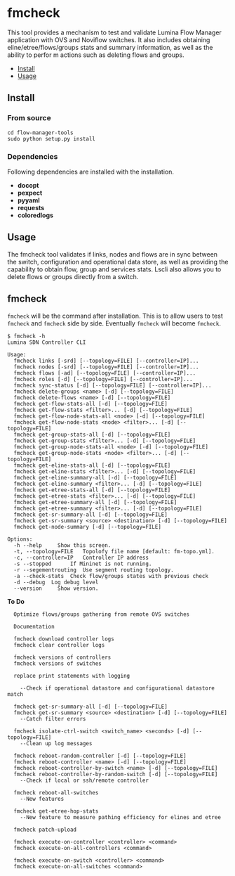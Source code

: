 # fmcheck

This tool provides a mechanism to test and validate Lumina Flow Manager application with OVS and Noviflow switches. It also includes obtaining eline/etree/flows/groups stats and summary information, as well as the ability to perfor
m actions such as deleting flows and groups.

- [Install](#install)
- [Usage](#usage)

## Install

### From source

```
cd flow-manager-tools
sudo python setup.py install
```

### Dependencies

Following dependencies are installed with the installation.

* **docopt**
* **pexpect**
* **pyyaml**
* **requests**
* **coloredlogs**

## Usage

The fmcheck tool validates if links, nodes and flows are in sync between the switch, configuration and operational data store, as well as providing the capability to obtain flow, group and services stats. Lscli also allows you to delete flows or groups directly from a switch.

## fmcheck
`fmcheck` will be the command after installation. This is to allow users to test `fmcheck` and `fmcheck` side by side. Eventually `fmcheck` will become `fmcheck`.

```
$ fmcheck -h
Lumina SDN Controller CLI

Usage:
  fmcheck links [-srd] [--topology=FILE] [--controller=IP]...
  fmcheck nodes [-srd] [--topology=FILE] [--controller=IP]...
  fmcheck flows [-ad] [--topology=FILE] [--controller=IP]...
  fmcheck roles [-d] [--topology=FILE] [--controller=IP]...
  fmcheck sync-status [-d] [--topology=FILE] [--controller=IP]...
  fmcheck delete-groups <name> [-d] [--topology=FILE]
  fmcheck delete-flows <name> [-d] [--topology=FILE]
  fmcheck get-flow-stats-all [-d] [--topology=FILE]
  fmcheck get-flow-stats <filter>... [-d] [--topology=FILE]
  fmcheck get-flow-node-stats-all <node> [-d] [--topology=FILE]
  fmcheck get-flow-node-stats <node> <filter>... [-d] [--topology=FILE]
  fmcheck get-group-stats-all [-d] [--topology=FILE]
  fmcheck get-group-stats <filter>... [-d] [--topology=FILE]
  fmcheck get-group-node-stats-all <node> [-d] [--topology=FILE]
  fmcheck get-group-node-stats <node> <filter>... [-d] [--topology=FILE]
  fmcheck get-eline-stats-all [-d] [--topology=FILE]
  fmcheck get-eline-stats <filter>... [-d] [--topology=FILE]
  fmcheck get-eline-summary-all [-d] [--topology=FILE]
  fmcheck get-eline-summary <filter>... [-d] [--topology=FILE]
  fmcheck get-etree-stats-all [-d] [--topology=FILE]
  fmcheck get-etree-stats <filter>... [-d] [--topology=FILE]
  fmcheck get-etree-summary-all [-d] [--topology=FILE]
  fmcheck get-etree-summary <filter>... [-d] [--topology=FILE]
  fmcheck get-sr-summary-all [-d] [--topology=FILE]
  fmcheck get-sr-summary <source> <destination> [-d] [--topology=FILE]
  fmcheck get-node-summary [-d] [--topology=FILE]

Options:
  -h --help     Show this screen.
  -t, --topology=FILE   Topolofy file name [default: fm-topo.yml].
  -c, --controller=IP   Controller IP address
  -s --stopped      If Mininet is not running.
  -r --segementrouting  Use segment routing topology.
  -a --check-stats  Check flow/groups states with previous check
  -d --debug  Log debug level
  --version     Show version.
```

**To Do**
```
  Optimize flows/groups gathering from remote OVS switches

  Documentation

  fmcheck download controller logs
  fmcheck clear controller logs

  fmcheck versions of controllers
  fmcheck versions of switches

  replace print statements with logging

    --Check if operational datastore and configurational datastore match

  fmcheck get-sr-summary-all [-d] [--topology=FILE]
  fmcheck get-sr-summary <source> <destination> [-d] [--topology=FILE]
    --Catch filter errors

  fmcheck isolate-ctrl-switch <switch_name> <seconds> [-d] [--topology=FILE]
    --Clean up log messages

  fmcheck reboot-random-controller [-d] [--topology=FILE]
  fmcheck reboot-controller <name> [-d] [--topology=FILE]
  fmcheck reboot-controller-by-switch <name> [-d] [--topology=FILE]
  fmcheck reboot-controller-by-random-switch [-d] [--topology=FILE]
    --Check if local or ssh/remote controller

  fmcheck reboot-all-switches
    --New features

  fmcheck get-etree-hop-stats
    --New feature to measure pathing efficiency for elines and etree

  fmcheck patch-upload

  fmcheck execute-on-controller <controller> <command>
  fmcheck execute-on-all-controllers <command>

  fmcheck execute-on-switch <controller> <command>
  fmcheck execute-on-all-switches <command>
```
